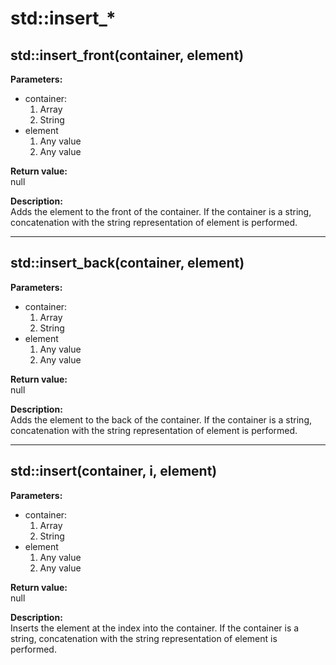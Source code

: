 # std::insert_*

## std::insert_front(container, element)
**Parameters:**  
- container: 
  1. Array
  2. String
- element
  1. Any value
  2. Any value

**Return value:**  
null

**Description:**  
Adds the element to the front of the container.
If the container is a string, concatenation with the string representation of element is performed.

---

## std::insert_back(container, element)
**Parameters:**  
- container: 
  1. Array
  2. String
- element
  1. Any value
  2. Any value

**Return value:**  
null

**Description:**  
Adds the element to the back of the container.
If the container is a string, concatenation with the string representation of element is performed.

---

## std::insert(container, i, element)
**Parameters:**  
- container: 
  1. Array
  2. String
- element
  1. Any value
  2. Any value

**Return value:**  
null

**Description:**  
Inserts the element at the index into the container.
If the container is a string, concatenation with the string representation of element is performed.
